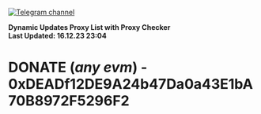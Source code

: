 [![Telegram channel](https://img.shields.io/endpoint?url=https://runkit.io/damiankrawczyk/telegram-badge/branches/master?url=https://t.me/n4z4v0d)](https://t.me/n4z4v0d) 

**Dynamic Updates Proxy List with Proxy Checker**  
**Last Updated: 16.12.23 23:04**

# DONATE (_any evm_) - 0xDEADf12DE9A24b47Da0a43E1bA70B8972F5296F2
